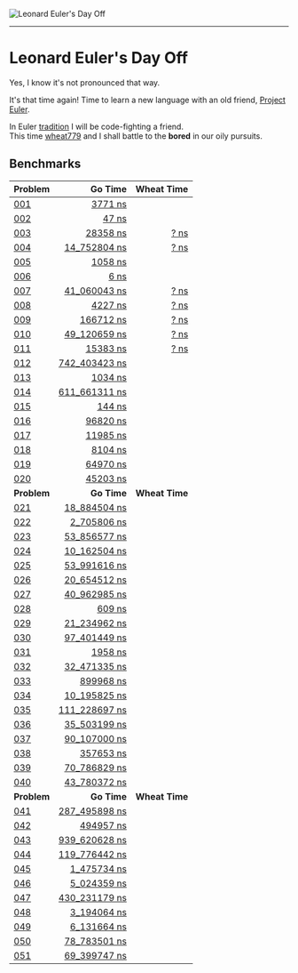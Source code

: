 ![Leonard Euler's Day Off](./logo.png)
*************************************

# Leonard Euler's Day Off
Yes, I know it's not pronounced that way.

It's that time again! Time to learn a new language with an old friend, [Project Euler](http://www.projecteuler.net).

In Euler [tradition](https://github.com/zolrath/Project-Clojuler) I will be code-fighting a friend.  
This time [wheat779](https://github.com/wheat779) and I shall battle to the **bored** in our oily pursuits.

## Benchmarks
|     Problem     |         Go Time         |       Wheat Time       |
|:----------------|------------------------:|-----------------------:|
| [001][E001]     | [        3771 ns][G001] |                        |
| [002][E002]     | [          47 ns][G002] |                        |
| [003][E003]     | [       28358 ns][G003] | [          ? ns][W003] |
| [004][E004]     | [   14_752804 ns][G004] | [          ? ns][W004] |
| [005][E005]     | [        1058 ns][G005] |                        |
| [006][E006]     | [           6 ns][G006] |                        |
| [007][E007]     | [   41_060043 ns][G007] | [          ? ns][W007] |
| [008][E008]     | [        4227 ns][G008] | [          ? ns][W008] |
| [009][E009]     | [      166712 ns][G009] | [          ? ns][W009] |
| [010][E010]     | [   49_120659 ns][G010] | [          ? ns][W010] |
| [011][E011]     | [       15383 ns][G011] | [          ? ns][W011] |
| [012][E012]     | [  742_403423 ns][G012] |                        |
| [013][E013]     | [        1034 ns][G013] |                        |
| [014][E014]     | [  611_661311 ns][G014] |                        |
| [015][E015]     | [         144 ns][G015] |                        |
| [016][E016]     | [       96820 ns][G016] |                        |
| [017][E017]     | [       11985 ns][G017] |                        |
| [018][E018]     | [        8104 ns][G018] |                        |
| [019][E019]     | [       64970 ns][G019] |                        |
| [020][E020]     | [       45203 ns][G020] |                        |
|   **Problem**   |       **Go Time**       |     **Wheat Time**     |
| [021][E021]     | [   18_884504 ns][G021] |                        |
| [022][E022]     | [    2_705806 ns][G022] |                        |
| [023][E023]     | [   53_856577 ns][G023] |                        |
| [024][E024]     | [   10_162504 ns][G024] |                        |
| [025][E025]     | [   53_991616 ns][G025] |                        |
| [026][E026]     | [   20_654512 ns][G026] |                        |
| [027][E027]     | [   40_962985 ns][G027] |                        |
| [028][E028]     | [         609 ns][G028] |                        |
| [029][E029]     | [   21_234962 ns][G029] |                        |
| [030][E030]     | [   97_401449 ns][G030] |                        |
| [031][E031]     | [        1958 ns][G031] |                        |
| [032][E032]     | [   32_471335 ns][G032] |                        |
| [033][E033]     | [      899968 ns][G033] |                        |
| [034][E034]     | [   10_195825 ns][G034] |                        |
| [035][E035]     | [  111_228697 ns][G035] |                        |
| [036][E036]     | [   35_503199 ns][G036] |                        |
| [037][E037]     | [   90_107000 ns][G037] |                        |
| [038][E038]     | [      357653 ns][G038] |                        |
| [039][E039]     | [   70_786829 ns][G039] |                        |
| [040][E040]     | [   43_780372 ns][G040] |                        |
|   **Problem**   |       **Go Time**       |     **Wheat Time**     |
| [041][E041]     | [  287_495898 ns][G041] |                        |
| [042][E042]     | [      494957 ns][G042] |                        |
| [043][E043]     | [  939_620628 ns][G043] |                        |
| [044][E044]     | [  119_776442 ns][G044] |                        |
| [045][E045]     | [    1_475734 ns][G045] |                        |
| [046][E046]     | [    5_024359 ns][G046] |                        |
| [047][E047]     | [  430_231179 ns][G047] |                        |
| [048][E048]     | [    3_194064 ns][G048] |                        |
| [049][E049]     | [    6_131664 ns][G049] |                        |
| [050][E050]     | [   78_783501 ns][G050] |                        |
| [051][E051]     | [   69_399747 ns][G051] |                        |

[G001]: /problems/001.go "Go Solution Source"
[G002]: /problems/002.go "Go Solution Source"
[G003]: /problems/003.go "Go Solution Source"
[G004]: /problems/004.go "Go Solution Source"
[G005]: /problems/005.go "Go Solution Source"
[G006]: /problems/006.go "Go Solution Source"
[G007]: /problems/007.go "Go Solution Source"
[G008]: /problems/008.go "Go Solution Source"
[G009]: /problems/009.go "Go Solution Source"
[G010]: /problems/010.go "Go Solution Source"
[G011]: /problems/011.go "Go Solution Source"
[G012]: /problems/012.go "Go Solution Source"
[G013]: /problems/013.go "Go Solution Source"
[G014]: /problems/014.go "Go Solution Source"
[G015]: /problems/015.go "Go Solution Source"
[G016]: /problems/016.go "Go Solution Source"
[G017]: /problems/017.go "Go Solution Source"
[G018]: /problems/018.go "Go Solution Source"
[G019]: /problems/019.go "Go Solution Source"
[G020]: /problems/020.go "Go Solution Source"
[G021]: /problems/021.go "Go Solution Source"
[G022]: /problems/022.go "Go Solution Source"
[G023]: /problems/023.go "Go Solution Source"
[G024]: /problems/024.go "Go Solution Source"
[G025]: /problems/025.go "Go Solution Source"
[G026]: /problems/026.go "Go Solution Source"
[G027]: /problems/027.go "Go Solution Source"
[G028]: /problems/028.go "Go Solution Source"
[G029]: /problems/029.go "Go Solution Source"
[G030]: /problems/030.go "Go Solution Source"
[G031]: /problems/031.go "Go Solution Source"
[G032]: /problems/032.go "Go Solution Source"
[G033]: /problems/033.go "Go Solution Source"
[G034]: /problems/034.go "Go Solution Source"
[G035]: /problems/035.go "Go Solution Source"
[G036]: /problems/036.go "Go Solution Source"
[G037]: /problems/037.go "Go Solution Source"
[G038]: /problems/038.go "Go Solution Source"
[G039]: /problems/039.go "Go Solution Source"
[G040]: /problems/040.go "Go Solution Source"
[G041]: /problems/041.go "Go Solution Source"
[G042]: /problems/042.go "Go Solution Source"
[G043]: /problems/043.go "Go Solution Source"
[G044]: /problems/044.go "Go Solution Source"
[G045]: /problems/045.go "Go Solution Source"
[G046]: /problems/046.go "Go Solution Source"
[G047]: /problems/047.go "Go Solution Source"
[G048]: /problems/048.go "Go Solution Source"
[G049]: /problems/049.go "Go Solution Source"
[G050]: /problems/050.go "Go Solution Source"
[G051]: /problems/051.go "Go Solution Source"

[W003]: https://github.com/wheat779/Project-Euler/blob/master/03.cpp "wheat779's Solution"
[W004]: https://github.com/wheat779/Project-Euler/blob/master/04.cpp "wheat779's Solution"
[W007]: https://github.com/wheat779/Project-Euler/blob/master/07.cpp "wheat779's Solution"
[W008]: https://github.com/wheat779/Project-Euler/blob/master/08.cpp "wheat779's Solution"
[W009]: https://github.com/wheat779/Project-Euler/blob/master/09.cpp "wheat779's Solution"
[W010]: https://github.com/wheat779/Project-Euler/blob/master/10.cpp "wheat779's Solution"
[W011]: https://github.com/wheat779/Project-Euler/blob/master/11.cpp "wheat779's Solution"

[E001]: http://projecteuler.net/index.php?section=problems&id=1 "Project Euler Problem"
[E002]: http://projecteuler.net/index.php?section=problems&id=2 "Project Euler Problem"
[E003]: http://projecteuler.net/index.php?section=problems&id=3 "Project Euler Problem"
[E004]: http://projecteuler.net/index.php?section=problems&id=4 "Project Euler Problem"
[E005]: http://projecteuler.net/index.php?section=problems&id=5 "Project Euler Problem"
[E006]: http://projecteuler.net/index.php?section=problems&id=6 "Project Euler Problem"
[E007]: http://projecteuler.net/index.php?section=problems&id=7 "Project Euler Problem"
[E008]: http://projecteuler.net/index.php?section=problems&id=8 "Project Euler Problem"
[E009]: http://projecteuler.net/index.php?section=problems&id=9 "Project Euler Problem"
[E010]: http://projecteuler.net/index.php?section=problems&id=10 "Project Euler Problem"
[E011]: http://projecteuler.net/index.php?section=problems&id=11 "Project Euler Problem"
[E012]: http://projecteuler.net/index.php?section=problems&id=12 "Project Euler Problem"
[E013]: http://projecteuler.net/index.php?section=problems&id=13 "Project Euler Problem"
[E014]: http://projecteuler.net/index.php?section=problems&id=14 "Project Euler Problem"
[E015]: http://projecteuler.net/index.php?section=problems&id=15 "Project Euler Problem"
[E016]: http://projecteuler.net/index.php?section=problems&id=16 "Project Euler Problem"
[E017]: http://projecteuler.net/index.php?section=problems&id=17 "Project Euler Problem"
[E018]: http://projecteuler.net/index.php?section=problems&id=18 "Project Euler Problem"
[E019]: http://projecteuler.net/index.php?section=problems&id=19 "Project Euler Problem"
[E020]: http://projecteuler.net/index.php?section=problems&id=20 "Project Euler Problem"
[E021]: http://projecteuler.net/index.php?section=problems&id=21 "Project Euler Problem"
[E022]: http://projecteuler.net/index.php?section=problems&id=22 "Project Euler Problem"
[E023]: http://projecteuler.net/index.php?section=problems&id=23 "Project Euler Problem"
[E024]: http://projecteuler.net/index.php?section=problems&id=24 "Project Euler Problem"
[E025]: http://projecteuler.net/index.php?section=problems&id=25 "Project Euler Problem"
[E026]: http://projecteuler.net/index.php?section=problems&id=26 "Project Euler Problem"
[E027]: http://projecteuler.net/index.php?section=problems&id=27 "Project Euler Problem"
[E028]: http://projecteuler.net/index.php?section=problems&id=28 "Project Euler Problem"
[E029]: http://projecteuler.net/index.php?section=problems&id=29 "Project Euler Problem"
[E030]: http://projecteuler.net/index.php?section=problems&id=30 "Project Euler Problem"
[E031]: http://projecteuler.net/index.php?section=problems&id=31 "Project Euler Problem"
[E032]: http://projecteuler.net/index.php?section=problems&id=32 "Project Euler Problem"
[E033]: http://projecteuler.net/index.php?section=problems&id=33 "Project Euler Problem"
[E034]: http://projecteuler.net/index.php?section=problems&id=34 "Project Euler Problem"
[E035]: http://projecteuler.net/index.php?section=problems&id=35 "Project Euler Problem"
[E036]: http://projecteuler.net/index.php?section=problems&id=36 "Project Euler Problem"
[E037]: http://projecteuler.net/index.php?section=problems&id=37 "Project Euler Problem"
[E038]: http://projecteuler.net/index.php?section=problems&id=38 "Project Euler Problem"
[E039]: http://projecteuler.net/index.php?section=problems&id=39 "Project Euler Problem"
[E040]: http://projecteuler.net/index.php?section=problems&id=40 "Project Euler Problem"
[E041]: http://projecteuler.net/index.php?section=problems&id=41 "Project Euler Problem"
[E042]: http://projecteuler.net/index.php?section=problems&id=42 "Project Euler Problem"
[E043]: http://projecteuler.net/index.php?section=problems&id=43 "Project Euler Problem"
[E044]: http://projecteuler.net/index.php?section=problems&id=44 "Project Euler Problem"
[E045]: http://projecteuler.net/index.php?section=problems&id=45 "Project Euler Problem"
[E046]: http://projecteuler.net/index.php?section=problems&id=46 "Project Euler Problem"
[E047]: http://projecteuler.net/index.php?section=problems&id=47 "Project Euler Problem"
[E048]: http://projecteuler.net/index.php?section=problems&id=48 "Project Euler Problem"
[E049]: http://projecteuler.net/index.php?section=problems&id=49 "Project Euler Problem"
[E050]: http://projecteuler.net/index.php?section=problems&id=50 "Project Euler Problem"
[E051]: http://projecteuler.net/index.php?section=problems&id=51 "Project Euler Problem"
